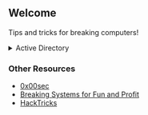 ## Welcome 

Tips and tricks for breaking computers! 

<details><summary>Active Directory</summary>

<p>
- yes, even hidden code blocks!
- test list
```python
print("hello world!")
```
</p>
</details>



### Other Resources

- [0x00sec](https://0x00sec.org/)
- [Breaking Systems for Fun and Profit](https://breakingsystemsforfunandprofit.com)
- [HackTricks](https://book.hacktricks.xyz/)
